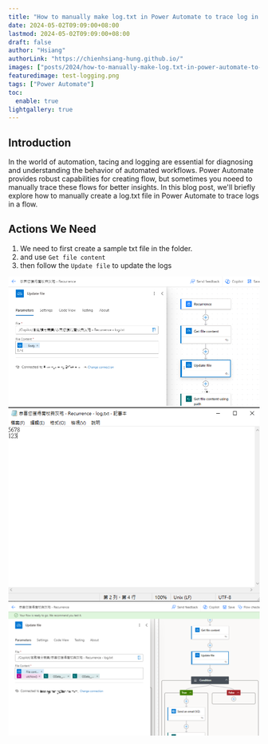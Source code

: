 ```yaml
---
title: "How to manually make log.txt in Power Automate to trace log in a flow"
date: 2024-05-02T09:09:00+08:00
lastmod: 2024-05-02T09:09:00+08:00
draft: false
author: "Hsiang"
authorLink: "https://chienhsiang-hung.github.io/"
images: ["posts/2024/how-to-manually-make-log.txt-in-power-automate-to-trace-log-in-a-flow/test-logging.png"]
featuredimage: test-logging.png
tags: ["Power Automate"]
toc:
  enable: true
lightgallery: true
---
```

## Introduction
In the world of automation, tacing and logging are essential for diagnosing and understanding the behavior of automated workflows. Power Automate provides robust capabilities for creating flow, but sometimes you noeed to manually trace these flows for better insights. In this blog post, we'll briefly explore how to manually create a log.txt file in Power Automate to trace logs in a flow.

## Actions We Need
1. We need to first create a sample txt file in the folder.
2. and use `Get file content`
3. then follow the `Update file` to update the logs

![Test Logging.png](test-logging.png "Test Logging")
![Test Result.png](test-result.png "Test Result")
![Go Production.png](go-prod.png "Go Production")